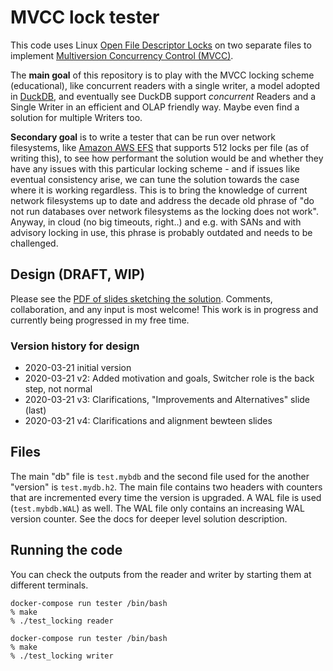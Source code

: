 # MVCC lock tester

This code uses Linux [Open File Descriptor Locks](https://www.gnu.org/software/libc/manual/html_node/Open-File-Description-Locks.html) on two separate files to implement [Multiversion Concurrency Control (MVCC)](https://en.wikipedia.org/wiki/Multiversion_concurrency_control).

The **main goal** of this repository is to play with the MVCC locking scheme (educational), like concurrent readers with a single writer, a model adopted in [DuckDB](https://github.com/cwida/duckdb), and eventually see DuckDB support *concurrent* Readers and a Single Writer in an efficient and OLAP friendly way. Maybe even find a solution for multiple Writers too.

**Secondary goal** is to write a tester that can be run over network filesystems, like [Amazon AWS EFS](https://aws.amazon.com/efs/) that supports 512 locks per file (as of writing this), to see how performant the solution would be and whether they have any issues with this particular locking scheme - and if issues like eventual consistency arise, we can tune the solution towards the case where it is working regardless. This is to bring the knowledge of current network filesystems up to date and address the decade old phrase of "do not run databases over network filesystems as the locking does not work". Anyway, in cloud (no big timeouts, right..) and e.g. with SANs and with advisory locking in use, this phrase is probably outdated and needs to be challenged.

## Design (DRAFT, WIP)

Please see the [PDF of slides sketching the solution](doc/Switcher%20role%20for%20concurrent%20Readers%20and%20a%20Single%20Writer%20MVCC.pdf). Comments, collaboration, and any input is most welcome! This work is in progress and currently being progressed in my free time.

### Version history for design

- 2020-03-21 initial version
- 2020-03-21 v2: Added motivation and goals, Switcher role is the back step, not normal
- 2020-03-21 v3: Clarifications, "Improvements and Alternatives" slide (last)
- 2020-03-21 v4: Clarifications and alignment bewteen slides

## Files

The main "db" file is `test.mybdb` and the second file used for the another "version" is `test.mydb.h2`. The main file contains two headers with counters that are incremented every time the version is upgraded. A WAL file is used (`test.mybdb.WAL`) as well. The WAL file only contains an increasing WAL version counter. See the docs for deeper level solution description.

## Running the code

You can check the outputs from the reader and writer by starting them at different terminals.

```shell
docker-compose run tester /bin/bash
% make
% ./test_locking reader
```

```shell
docker-compose run tester /bin/bash
% make
% ./test_locking writer
```
